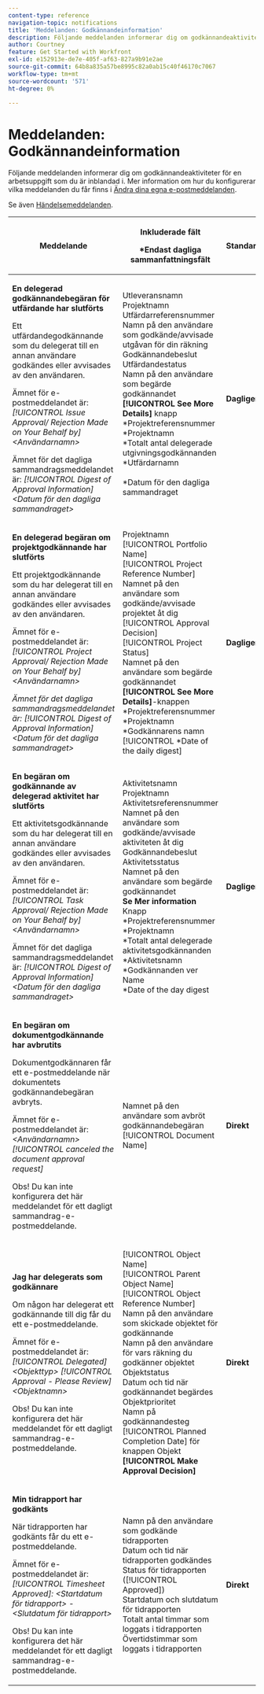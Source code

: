 ```yaml
---
content-type: reference
navigation-topic: notifications
title: 'Meddelanden: Godkännandeinformation'
description: Följande meddelanden informerar dig om godkännandeaktiviteter för en arbetsuppgift som du är inblandad i. Mer information om hur du konfigurerar vilka meddelanden du får finns i Ändra dina egna e-postmeddelanden.
author: Courtney
feature: Get Started with Workfront
exl-id: e152913e-de7e-405f-af63-827a9b91e2ae
source-git-commit: 64b8a835a57be8995c82a0ab15c40f46170c7067
workflow-type: tm+mt
source-wordcount: '571'
ht-degree: 0%

---
```


# Meddelanden: Godkännandeinformation

Följande meddelanden informerar dig om godkännandeaktiviteter för en arbetsuppgift som du är inblandad i. Mer information om hur du konfigurerar vilka meddelanden du får finns i [Ändra dina egna e-postmeddelanden](../../workfront-basics/using-notifications/activate-or-deactivate-your-own-event-notifications.md).

Se även [Händelsemeddelanden](../../workfront-basics/using-notifications/event-notifications.md).

<table style="table-layout:auto"> 
 <col> 
 <col> 
 <col> 
 <thead> 
  <tr> 
   <th>Meddelande</th> 
   <th> <p>Inkluderade fält </p> <p> *Endast dagliga sammanfattningsfält</p> </th> 
   <th>Standardstatus</th> 
  </tr> 
 </thead> 
 <tbody> 
  <tr> 
   <td> <p><strong>En delegerad godkännandebegäran för utfärdande har slutförts</strong> </p> <p>Ett utfärdandegodkännande som du delegerat till en annan användare godkändes eller avvisades av den användaren.</p> <p>Ämnet för e-postmeddelandet är: <em>[!UICONTROL Issue Approval/ Rejection Made on Your Behalf by] &lt;Användarnamn&gt;</em></p> <p>Ämnet för det dagliga sammandragsmeddelandet är:<em> [!UICONTROL Digest of Approval Information] &lt;Datum för den dagliga sammandraget&gt;</em></p> </td> 
   <td> <p>Utleveransnamn<br>Projektnamn<br>Utfärdarreferensnummer<br>Namn på den användare som godkände/avvisade utgåvan för din räkning<br>Godkännandebeslut<br>Utfärdandestatus<br>Namn på den användare som begärde godkännandet<br><strong>[!UICONTROL See More Details]</strong> knapp<br>*Projektreferensnummer<br>*Projektnamn<br>*Totalt antal delegerade utgivningsgodkännanden<br>*Utfärdarnamn<br> <br>*Datum för den dagliga sammandraget<br><br></p> </td> 
   <td><strong>Dagligen</strong> </td> 
  </tr> 
  <tr> 
   <td> <p><strong>En delegerad begäran om projektgodkännande har slutförts</strong> </p> <p>Ett projektgodkännande som du har delegerat till en annan användare godkändes eller avvisades av den användaren.</p> <p>Ämnet för e-postmeddelandet är: <em>[!UICONTROL Project Approval/ Rejection Made on Your Behalf by] &lt;Användarnamn&gt;</em></p> <p><em>Ämnet för det dagliga sammandragsmeddelandet är: [!UICONTROL Digest of Approval Information] &lt;Datum för det dagliga sammandraget&gt;</em> </p> </td> 
   <td> Projektnamn<br>[!UICONTROL Portfolio Name]<br>[!UICONTROL Project Reference Number]<br>Namnet på den användare som godkände/avvisade projektet åt dig<br>[!UICONTROL Approval Decision]<br>[!UICONTROL Project Status]<br>Namnet på den användare som begärde godkännandet<br><strong>[!UICONTROL See More Details]</strong>-knappen<br>*Projektreferensnummer<br>*Projektnamn<br>*Godkännarens namn<br>[!UICONTROL *Date of the daily digest]<br></td> 
   <td><strong>Dagligen</strong> </td> 
  </tr> 
  <tr> 
   <td> <p><strong>En begäran om godkännande av delegerad aktivitet har slutförts</strong> </p> <p>Ett aktivitetsgodkännande som du har delegerat till en annan användare godkändes eller avvisades av den användaren.</p> <p>Ämnet för e-postmeddelandet är: <em>[!UICONTROL Task Approval/ Rejection Made on Your Behalf by] &lt;Användarnamn&gt;</em></p> <p>Ämnet för det dagliga sammandragsmeddelandet är:<em> [!UICONTROL Digest of Approval Information] &lt;Datum för den dagliga sammandraget&gt;</em></p> </td> 
   <td> Aktivitetsnamn<br>Projektnamn<br>Aktivitetsreferensnummer<br>Namnet på den användare som godkände/avvisade aktiviteten åt dig<br>Godkännandebeslut<br>Aktivitetsstatus<br>Namnet på den användare som begärde godkännandet<br><strong>Se Mer information</strong> Knapp<br>*Projektreferensnummer<br>*Projektnamn<br>*Totalt antal delegerade aktivitetsgodkännanden<br>*Aktivitetsnamn<br>*Godkännanden ver Name<br>*Date of the day digest<br></td> 
   <td><strong>Dagligen</strong> </td> 
  </tr> 
  <tr> 
   <td> <p><strong>En begäran om dokumentgodkännande har avbrutits</strong> </p> <p>Dokumentgodkännaren får ett e-postmeddelande när dokumentets godkännandebegäran avbryts.</p> <p>Ämnet för e-postmeddelandet är: <em>&lt;Användarnamn&gt; [!UICONTROL canceled the document approval request]</em></p> <p> <p>Obs! Du kan inte konfigurera det här meddelandet för ett dagligt sammandrag-e-postmeddelande.</p> </p> </td> 
   <td> Namnet på den användare som avbröt godkännandebegäran <br>[!UICONTROL Document Name] </td> 
   <td><strong>Direkt</strong> </td> 
  </tr> 
  <tr> 
   <td> <p><strong>Jag har delegerats som godkännare</strong> </p> <p>Om någon har delegerat ett godkännande till dig får du ett e-postmeddelande. </p> <p>Ämnet för e-postmeddelandet är: <em>[!UICONTROL Delegated] &lt;Objekttyp&gt; [!UICONTROL Approval - Please Review] &lt;Objektnamn&gt;</em></p> <p> <p>Obs! Du kan inte konfigurera det här meddelandet för ett dagligt sammandrag-e-postmeddelande.</p> </p> </td> 
   <td> <p>[!UICONTROL Object Name]<br>[!UICONTROL Parent Object Name]<br>[!UICONTROL Object Reference Number]<br>Namn på den användare som skickade objektet för godkännande<br>Namn på den användare för vars räkning du godkänner objektet<br>Objektstatus<br>Datum och tid när godkännandet begärdes<br>Objektprioritet<br>Namn på godkännandesteg<br>[!UICONTROL Planned Completion Date] för knappen Objekt<br><strong>[!UICONTROL Make Approval Decision]</strong></p> </td> 
   <td><strong>Direkt</strong> </td> 
  </tr> 
  <tr> 
   <td> <p><strong>Min tidrapport har godkänts</strong> </p> <p>När tidrapporten har godkänts får du ett e-postmeddelande.</p> <p>Ämnet för e-postmeddelandet är: <em>[!UICONTROL Timesheet Approved]: &lt;Startdatum för tidrapport&gt; - &lt;Slutdatum för tidrapport&gt;</em></p> <p> <p>Obs! Du kan inte konfigurera det här meddelandet för ett dagligt sammandrag-e-postmeddelande.</p> </p> </td> 
   <td> Namn på den användare som godkände tidrapporten<br>Datum och tid när tidrapporten godkändes<br>Status för tidrapporten ([!UICONTROL Approved])<br>Startdatum och slutdatum för tidrapporten<br>Totalt antal timmar som loggats i tidrapporten<br>Övertidstimmar som loggats i tidrapporten </td> 
   <td><strong>Direkt</strong> </td> 
  </tr> 
 </tbody> 
</table>
